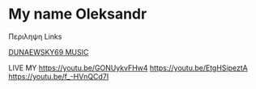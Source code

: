 # My name Oleksandr

Περιληψη Links


[DUNAEWSKY69 MUSIC](https://dunaewsky69.bandcamp.com)

LIVE MY 
https://youtu.be/GONUykvFHw4
https://youtu.be/EtgHSipeztA
https://youtu.be/f_-HVnQCd7I
